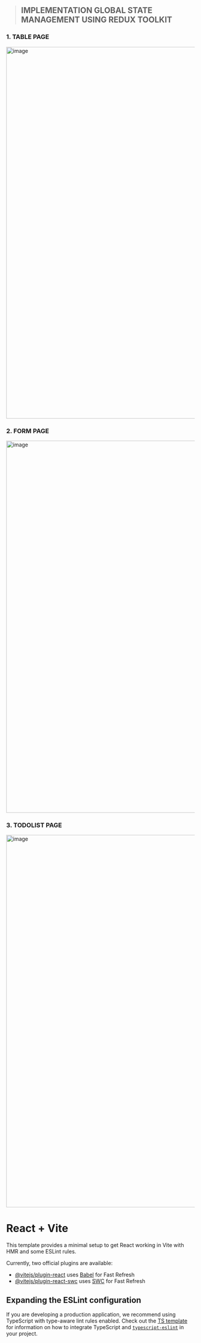 > ## IMPLEMENTATION GLOBAL STATE MANAGEMENT USING REDUX TOOLKIT
### 1. TABLE PAGE
<img width="1904" height="991" alt="image" src="https://github.com/user-attachments/assets/6f3a6c53-3f90-4572-9198-ba1aea7f22d2" />

### 2. FORM PAGE

<img width="1905" height="992" alt="image" src="https://github.com/user-attachments/assets/d4e26ab1-a8e0-4c53-9d59-cfb66176e09d" />

### 3. TODOLIST PAGE

<img width="1901" height="993" alt="image" src="https://github.com/user-attachments/assets/0ca06fa9-137b-484d-9584-60d2f884208a" />

# React + Vite

This template provides a minimal setup to get React working in Vite with HMR and some ESLint rules.

Currently, two official plugins are available:

- [@vitejs/plugin-react](https://github.com/vitejs/vite-plugin-react/blob/main/packages/plugin-react) uses [Babel](https://babeljs.io/) for Fast Refresh
- [@vitejs/plugin-react-swc](https://github.com/vitejs/vite-plugin-react/blob/main/packages/plugin-react-swc) uses [SWC](https://swc.rs/) for Fast Refresh

## Expanding the ESLint configuration

If you are developing a production application, we recommend using TypeScript with type-aware lint rules enabled. Check out the [TS template](https://github.com/vitejs/vite/tree/main/packages/create-vite/template-react-ts) for information on how to integrate TypeScript and [`typescript-eslint`](https://typescript-eslint.io) in your project.
